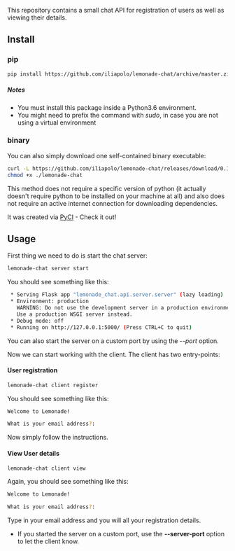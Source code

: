 This repository contains a small chat API for registration of users as well as viewing their 
details.

## Install

### pip

```bash
pip install https://github.com/iliapolo/lemonade-chat/archive/master.zip 
```

##### Notes

- You must install this package inside a Python3.6 environment.
- You might need to prefix the command with *sudo*, in case you are not using a virtual environment

### binary

You can also simply download one self-contained binary executable:

```bash
curl -L https://github.com/iliapolo/lemonade-chat/releases/download/0.1.0/lemonade-chat-x86_64-Darwin -o lemonade-chat
chmod +x ./lemonade-chat
``` 

This method does not require a specific version of python (it actually doesn't require python to 
be installed on your machine at all) and also does not require an active 
internet connection for downloading dependencies.

It was created via [PyCI](https://github.com/iliapolo/pyci) - Check it out!


## Usage

First thing we need to do is start the chat server:

```bash
lemonade-chat server start
```

You should see something like this:

```bash
 * Serving Flask app "lemonade_chat.api.server.server" (lazy loading)
 * Environment: production
   WARNING: Do not use the development server in a production environment.
   Use a production WSGI server instead.
 * Debug mode: off
 * Running on http://127.0.0.1:5000/ (Press CTRL+C to quit)
```

You can also start the server on a custom port by using the *--port* option.

Now we can start working with the client. The client has two entry-points:

#### User registration

```bash
lemonade-chat client register
```

You should see something like this:

```bash
Welcome to Lemonade!

What is your email address?:
```

Now simply follow the instructions.


#### View User details

```bash
lemonade-chat client view
```

Again, you should see something like this:

```bash
Welcome to Lemonade!

What is your email address?:
```

Type in your email address and you will all your registration details.

* If you started the server on a custom port, use the **--server-port** option to let the client 
know.

